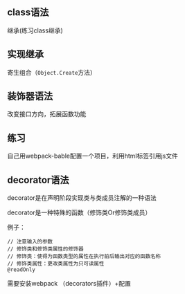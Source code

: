 ## class语法

继承(练习class继承)

## 实现继承

寄生组合（`Object.Create`方法）

## 装饰器语法

改变接口方向，拓展函数功能

## 练习

自己用webpack-bable配置一个项目，利用html标签引用js文件

## decorator语法

decorator是在声明阶段实现类与类成员注解的一种语法

decorator是一种特殊的函数（修饰类Or修饰类成员）

例子：

```
// 注意输入的参数
// 修饰类和修饰类属性的修饰器
// 修饰类：使得为函数类型的属性在执行前后输出对应的函数名称
// 修饰类属性：更改类属性为只可读属性
@readOnly

```

需要安装webpack （decorators插件）+配置



